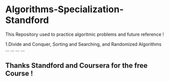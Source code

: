 # Algorithms-Specialization-Standford

This Repository used to practice algoritmic problems and future reference !

1.Divide and Conquer, Sorting and Searching, and Randomized Algorithms 
          ...
          ...
          ...
          ...

## Thanks Standford and Coursera for the free Course !

